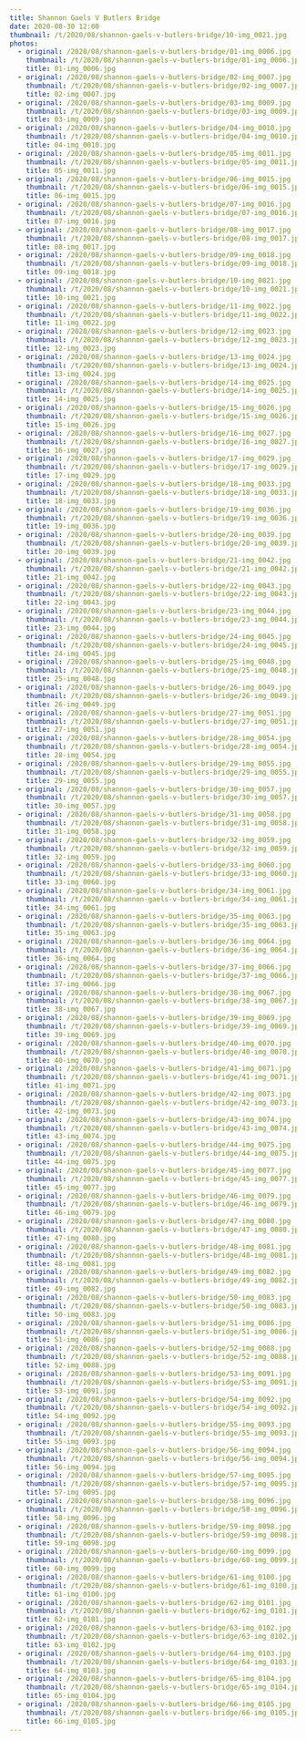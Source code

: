 ```yaml
---
title: Shannon Gaels V Butlers Bridge
date: 2020-08-30 12:00
thumbnail: /t/2020/08/shannon-gaels-v-butlers-bridge/10-img_0021.jpg
photos:
  - original: /2020/08/shannon-gaels-v-butlers-bridge/01-img_0006.jpg
    thumbnail: /t/2020/08/shannon-gaels-v-butlers-bridge/01-img_0006.jpg
    title: 01-img_0006.jpg
  - original: /2020/08/shannon-gaels-v-butlers-bridge/02-img_0007.jpg
    thumbnail: /t/2020/08/shannon-gaels-v-butlers-bridge/02-img_0007.jpg
    title: 02-img_0007.jpg
  - original: /2020/08/shannon-gaels-v-butlers-bridge/03-img_0009.jpg
    thumbnail: /t/2020/08/shannon-gaels-v-butlers-bridge/03-img_0009.jpg
    title: 03-img_0009.jpg
  - original: /2020/08/shannon-gaels-v-butlers-bridge/04-img_0010.jpg
    thumbnail: /t/2020/08/shannon-gaels-v-butlers-bridge/04-img_0010.jpg
    title: 04-img_0010.jpg
  - original: /2020/08/shannon-gaels-v-butlers-bridge/05-img_0011.jpg
    thumbnail: /t/2020/08/shannon-gaels-v-butlers-bridge/05-img_0011.jpg
    title: 05-img_0011.jpg
  - original: /2020/08/shannon-gaels-v-butlers-bridge/06-img_0015.jpg
    thumbnail: /t/2020/08/shannon-gaels-v-butlers-bridge/06-img_0015.jpg
    title: 06-img_0015.jpg
  - original: /2020/08/shannon-gaels-v-butlers-bridge/07-img_0016.jpg
    thumbnail: /t/2020/08/shannon-gaels-v-butlers-bridge/07-img_0016.jpg
    title: 07-img_0016.jpg
  - original: /2020/08/shannon-gaels-v-butlers-bridge/08-img_0017.jpg
    thumbnail: /t/2020/08/shannon-gaels-v-butlers-bridge/08-img_0017.jpg
    title: 08-img_0017.jpg
  - original: /2020/08/shannon-gaels-v-butlers-bridge/09-img_0018.jpg
    thumbnail: /t/2020/08/shannon-gaels-v-butlers-bridge/09-img_0018.jpg
    title: 09-img_0018.jpg
  - original: /2020/08/shannon-gaels-v-butlers-bridge/10-img_0021.jpg
    thumbnail: /t/2020/08/shannon-gaels-v-butlers-bridge/10-img_0021.jpg
    title: 10-img_0021.jpg
  - original: /2020/08/shannon-gaels-v-butlers-bridge/11-img_0022.jpg
    thumbnail: /t/2020/08/shannon-gaels-v-butlers-bridge/11-img_0022.jpg
    title: 11-img_0022.jpg
  - original: /2020/08/shannon-gaels-v-butlers-bridge/12-img_0023.jpg
    thumbnail: /t/2020/08/shannon-gaels-v-butlers-bridge/12-img_0023.jpg
    title: 12-img_0023.jpg
  - original: /2020/08/shannon-gaels-v-butlers-bridge/13-img_0024.jpg
    thumbnail: /t/2020/08/shannon-gaels-v-butlers-bridge/13-img_0024.jpg
    title: 13-img_0024.jpg
  - original: /2020/08/shannon-gaels-v-butlers-bridge/14-img_0025.jpg
    thumbnail: /t/2020/08/shannon-gaels-v-butlers-bridge/14-img_0025.jpg
    title: 14-img_0025.jpg
  - original: /2020/08/shannon-gaels-v-butlers-bridge/15-img_0026.jpg
    thumbnail: /t/2020/08/shannon-gaels-v-butlers-bridge/15-img_0026.jpg
    title: 15-img_0026.jpg
  - original: /2020/08/shannon-gaels-v-butlers-bridge/16-img_0027.jpg
    thumbnail: /t/2020/08/shannon-gaels-v-butlers-bridge/16-img_0027.jpg
    title: 16-img_0027.jpg
  - original: /2020/08/shannon-gaels-v-butlers-bridge/17-img_0029.jpg
    thumbnail: /t/2020/08/shannon-gaels-v-butlers-bridge/17-img_0029.jpg
    title: 17-img_0029.jpg
  - original: /2020/08/shannon-gaels-v-butlers-bridge/18-img_0033.jpg
    thumbnail: /t/2020/08/shannon-gaels-v-butlers-bridge/18-img_0033.jpg
    title: 18-img_0033.jpg
  - original: /2020/08/shannon-gaels-v-butlers-bridge/19-img_0036.jpg
    thumbnail: /t/2020/08/shannon-gaels-v-butlers-bridge/19-img_0036.jpg
    title: 19-img_0036.jpg
  - original: /2020/08/shannon-gaels-v-butlers-bridge/20-img_0039.jpg
    thumbnail: /t/2020/08/shannon-gaels-v-butlers-bridge/20-img_0039.jpg
    title: 20-img_0039.jpg
  - original: /2020/08/shannon-gaels-v-butlers-bridge/21-img_0042.jpg
    thumbnail: /t/2020/08/shannon-gaels-v-butlers-bridge/21-img_0042.jpg
    title: 21-img_0042.jpg
  - original: /2020/08/shannon-gaels-v-butlers-bridge/22-img_0043.jpg
    thumbnail: /t/2020/08/shannon-gaels-v-butlers-bridge/22-img_0043.jpg
    title: 22-img_0043.jpg
  - original: /2020/08/shannon-gaels-v-butlers-bridge/23-img_0044.jpg
    thumbnail: /t/2020/08/shannon-gaels-v-butlers-bridge/23-img_0044.jpg
    title: 23-img_0044.jpg
  - original: /2020/08/shannon-gaels-v-butlers-bridge/24-img_0045.jpg
    thumbnail: /t/2020/08/shannon-gaels-v-butlers-bridge/24-img_0045.jpg
    title: 24-img_0045.jpg
  - original: /2020/08/shannon-gaels-v-butlers-bridge/25-img_0048.jpg
    thumbnail: /t/2020/08/shannon-gaels-v-butlers-bridge/25-img_0048.jpg
    title: 25-img_0048.jpg
  - original: /2020/08/shannon-gaels-v-butlers-bridge/26-img_0049.jpg
    thumbnail: /t/2020/08/shannon-gaels-v-butlers-bridge/26-img_0049.jpg
    title: 26-img_0049.jpg
  - original: /2020/08/shannon-gaels-v-butlers-bridge/27-img_0051.jpg
    thumbnail: /t/2020/08/shannon-gaels-v-butlers-bridge/27-img_0051.jpg
    title: 27-img_0051.jpg
  - original: /2020/08/shannon-gaels-v-butlers-bridge/28-img_0054.jpg
    thumbnail: /t/2020/08/shannon-gaels-v-butlers-bridge/28-img_0054.jpg
    title: 28-img_0054.jpg
  - original: /2020/08/shannon-gaels-v-butlers-bridge/29-img_0055.jpg
    thumbnail: /t/2020/08/shannon-gaels-v-butlers-bridge/29-img_0055.jpg
    title: 29-img_0055.jpg
  - original: /2020/08/shannon-gaels-v-butlers-bridge/30-img_0057.jpg
    thumbnail: /t/2020/08/shannon-gaels-v-butlers-bridge/30-img_0057.jpg
    title: 30-img_0057.jpg
  - original: /2020/08/shannon-gaels-v-butlers-bridge/31-img_0058.jpg
    thumbnail: /t/2020/08/shannon-gaels-v-butlers-bridge/31-img_0058.jpg
    title: 31-img_0058.jpg
  - original: /2020/08/shannon-gaels-v-butlers-bridge/32-img_0059.jpg
    thumbnail: /t/2020/08/shannon-gaels-v-butlers-bridge/32-img_0059.jpg
    title: 32-img_0059.jpg
  - original: /2020/08/shannon-gaels-v-butlers-bridge/33-img_0060.jpg
    thumbnail: /t/2020/08/shannon-gaels-v-butlers-bridge/33-img_0060.jpg
    title: 33-img_0060.jpg
  - original: /2020/08/shannon-gaels-v-butlers-bridge/34-img_0061.jpg
    thumbnail: /t/2020/08/shannon-gaels-v-butlers-bridge/34-img_0061.jpg
    title: 34-img_0061.jpg
  - original: /2020/08/shannon-gaels-v-butlers-bridge/35-img_0063.jpg
    thumbnail: /t/2020/08/shannon-gaels-v-butlers-bridge/35-img_0063.jpg
    title: 35-img_0063.jpg
  - original: /2020/08/shannon-gaels-v-butlers-bridge/36-img_0064.jpg
    thumbnail: /t/2020/08/shannon-gaels-v-butlers-bridge/36-img_0064.jpg
    title: 36-img_0064.jpg
  - original: /2020/08/shannon-gaels-v-butlers-bridge/37-img_0066.jpg
    thumbnail: /t/2020/08/shannon-gaels-v-butlers-bridge/37-img_0066.jpg
    title: 37-img_0066.jpg
  - original: /2020/08/shannon-gaels-v-butlers-bridge/38-img_0067.jpg
    thumbnail: /t/2020/08/shannon-gaels-v-butlers-bridge/38-img_0067.jpg
    title: 38-img_0067.jpg
  - original: /2020/08/shannon-gaels-v-butlers-bridge/39-img_0069.jpg
    thumbnail: /t/2020/08/shannon-gaels-v-butlers-bridge/39-img_0069.jpg
    title: 39-img_0069.jpg
  - original: /2020/08/shannon-gaels-v-butlers-bridge/40-img_0070.jpg
    thumbnail: /t/2020/08/shannon-gaels-v-butlers-bridge/40-img_0070.jpg
    title: 40-img_0070.jpg
  - original: /2020/08/shannon-gaels-v-butlers-bridge/41-img_0071.jpg
    thumbnail: /t/2020/08/shannon-gaels-v-butlers-bridge/41-img_0071.jpg
    title: 41-img_0071.jpg
  - original: /2020/08/shannon-gaels-v-butlers-bridge/42-img_0073.jpg
    thumbnail: /t/2020/08/shannon-gaels-v-butlers-bridge/42-img_0073.jpg
    title: 42-img_0073.jpg
  - original: /2020/08/shannon-gaels-v-butlers-bridge/43-img_0074.jpg
    thumbnail: /t/2020/08/shannon-gaels-v-butlers-bridge/43-img_0074.jpg
    title: 43-img_0074.jpg
  - original: /2020/08/shannon-gaels-v-butlers-bridge/44-img_0075.jpg
    thumbnail: /t/2020/08/shannon-gaels-v-butlers-bridge/44-img_0075.jpg
    title: 44-img_0075.jpg
  - original: /2020/08/shannon-gaels-v-butlers-bridge/45-img_0077.jpg
    thumbnail: /t/2020/08/shannon-gaels-v-butlers-bridge/45-img_0077.jpg
    title: 45-img_0077.jpg
  - original: /2020/08/shannon-gaels-v-butlers-bridge/46-img_0079.jpg
    thumbnail: /t/2020/08/shannon-gaels-v-butlers-bridge/46-img_0079.jpg
    title: 46-img_0079.jpg
  - original: /2020/08/shannon-gaels-v-butlers-bridge/47-img_0080.jpg
    thumbnail: /t/2020/08/shannon-gaels-v-butlers-bridge/47-img_0080.jpg
    title: 47-img_0080.jpg
  - original: /2020/08/shannon-gaels-v-butlers-bridge/48-img_0081.jpg
    thumbnail: /t/2020/08/shannon-gaels-v-butlers-bridge/48-img_0081.jpg
    title: 48-img_0081.jpg
  - original: /2020/08/shannon-gaels-v-butlers-bridge/49-img_0082.jpg
    thumbnail: /t/2020/08/shannon-gaels-v-butlers-bridge/49-img_0082.jpg
    title: 49-img_0082.jpg
  - original: /2020/08/shannon-gaels-v-butlers-bridge/50-img_0083.jpg
    thumbnail: /t/2020/08/shannon-gaels-v-butlers-bridge/50-img_0083.jpg
    title: 50-img_0083.jpg
  - original: /2020/08/shannon-gaels-v-butlers-bridge/51-img_0086.jpg
    thumbnail: /t/2020/08/shannon-gaels-v-butlers-bridge/51-img_0086.jpg
    title: 51-img_0086.jpg
  - original: /2020/08/shannon-gaels-v-butlers-bridge/52-img_0088.jpg
    thumbnail: /t/2020/08/shannon-gaels-v-butlers-bridge/52-img_0088.jpg
    title: 52-img_0088.jpg
  - original: /2020/08/shannon-gaels-v-butlers-bridge/53-img_0091.jpg
    thumbnail: /t/2020/08/shannon-gaels-v-butlers-bridge/53-img_0091.jpg
    title: 53-img_0091.jpg
  - original: /2020/08/shannon-gaels-v-butlers-bridge/54-img_0092.jpg
    thumbnail: /t/2020/08/shannon-gaels-v-butlers-bridge/54-img_0092.jpg
    title: 54-img_0092.jpg
  - original: /2020/08/shannon-gaels-v-butlers-bridge/55-img_0093.jpg
    thumbnail: /t/2020/08/shannon-gaels-v-butlers-bridge/55-img_0093.jpg
    title: 55-img_0093.jpg
  - original: /2020/08/shannon-gaels-v-butlers-bridge/56-img_0094.jpg
    thumbnail: /t/2020/08/shannon-gaels-v-butlers-bridge/56-img_0094.jpg
    title: 56-img_0094.jpg
  - original: /2020/08/shannon-gaels-v-butlers-bridge/57-img_0095.jpg
    thumbnail: /t/2020/08/shannon-gaels-v-butlers-bridge/57-img_0095.jpg
    title: 57-img_0095.jpg
  - original: /2020/08/shannon-gaels-v-butlers-bridge/58-img_0096.jpg
    thumbnail: /t/2020/08/shannon-gaels-v-butlers-bridge/58-img_0096.jpg
    title: 58-img_0096.jpg
  - original: /2020/08/shannon-gaels-v-butlers-bridge/59-img_0098.jpg
    thumbnail: /t/2020/08/shannon-gaels-v-butlers-bridge/59-img_0098.jpg
    title: 59-img_0098.jpg
  - original: /2020/08/shannon-gaels-v-butlers-bridge/60-img_0099.jpg
    thumbnail: /t/2020/08/shannon-gaels-v-butlers-bridge/60-img_0099.jpg
    title: 60-img_0099.jpg
  - original: /2020/08/shannon-gaels-v-butlers-bridge/61-img_0100.jpg
    thumbnail: /t/2020/08/shannon-gaels-v-butlers-bridge/61-img_0100.jpg
    title: 61-img_0100.jpg
  - original: /2020/08/shannon-gaels-v-butlers-bridge/62-img_0101.jpg
    thumbnail: /t/2020/08/shannon-gaels-v-butlers-bridge/62-img_0101.jpg
    title: 62-img_0101.jpg
  - original: /2020/08/shannon-gaels-v-butlers-bridge/63-img_0102.jpg
    thumbnail: /t/2020/08/shannon-gaels-v-butlers-bridge/63-img_0102.jpg
    title: 63-img_0102.jpg
  - original: /2020/08/shannon-gaels-v-butlers-bridge/64-img_0103.jpg
    thumbnail: /t/2020/08/shannon-gaels-v-butlers-bridge/64-img_0103.jpg
    title: 64-img_0103.jpg
  - original: /2020/08/shannon-gaels-v-butlers-bridge/65-img_0104.jpg
    thumbnail: /t/2020/08/shannon-gaels-v-butlers-bridge/65-img_0104.jpg
    title: 65-img_0104.jpg
  - original: /2020/08/shannon-gaels-v-butlers-bridge/66-img_0105.jpg
    thumbnail: /t/2020/08/shannon-gaels-v-butlers-bridge/66-img_0105.jpg
    title: 66-img_0105.jpg
---
```

